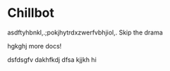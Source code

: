 # Chillbot
asdftyhbnkl,.;pokjhytrdxzwerfvbhjiol,.
Skip the drama

hgkghj
more docs!


dsfdsgfv
dakhfkdj
dfsa
kjjkh
hi
